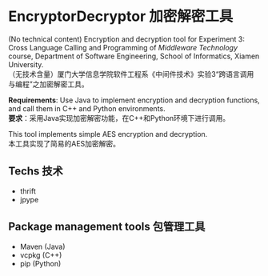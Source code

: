 # EncryptorDecryptor 加密解密工具

(No technical content) Encryption and decryption tool for Experiment 3: Cross Language Calling and Programming of *Middleware Technology* course, Department of Software Engineering, School of Informatics, Xiamen University.  
（无技术含量）厦门大学信息学院软件工程系《中间件技术》实验3“跨语言调用与编程”之加密解密工具。

**Requirements**: Use Java to implement encryption and decryption functions, and call them in C++ and Python environments.  
**要求**：采用Java实现加密解密功能，在C++和Python环境下进行调用。

This tool implements simple AES encryption and decryption.  
本工具实现了简易的AES加密解密。

## Techs 技术

- thrift
- jpype

## Package management tools 包管理工具

- Maven (Java)
- vcpkg (C++)
- pip (Python)
